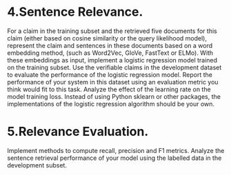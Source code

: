# 4.Sentence Relevance.

For a claim in the training subset and the retrieved five documents for this claim (either based on cosine similarity or the query likelihood model), represent the claim and sentences in these documents based on a word embedding method, (such as Word2Vec, GloVe, FastText or ELMo). With these embeddings as input, implement a logistic regression model trained on the training subset. Use the verifiable claims in the development dataset to evaluate the performance of the logistic regression model. Report the performance of your system in this dataset using an evaluation metric you think would fit to this task. Analyze the effect of the learning rate on the model training loss. Instead of using Python sklearn or other packages, the implementations of the logistic regression algorithm should be your own.

# 5.Relevance Evaluation.

Implement methods to compute recall, precision and F1 metrics. Analyze the sentence retrieval performance of your model using the labelled data in the development subset.
